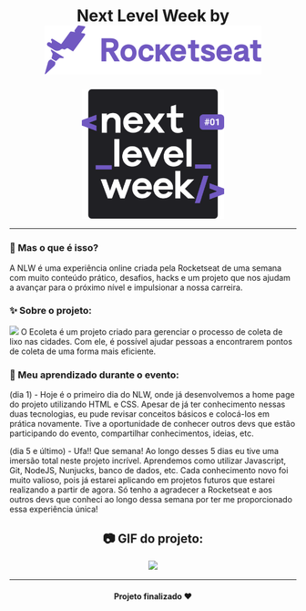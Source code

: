<h1 align="center">
    Next Level Week by <img src="public/assets/rocketseat.svg">
    </h1>
  
  <p align="center">
  <img width="250" src="public/assets/logo-nlw.svg">
</p>

_________

### 🤔 Mas o que é isso? 
A NLW é uma experiência online criada pela Rocketseat de uma semana com muito conteúdo prático, desafios, hacks e um projeto que nos ajudam a avançar para o próximo nível e impulsionar a nossa carreira.
  
### ✨ Sobre o projeto:
<img src="public/img/logo.svg">
O Ecoleta é um projeto criado para gerenciar o processo de coleta de lixo nas cidades. Com ele, é possível ajudar pessoas a encontrarem pontos de coleta de uma forma mais eficiente.
  
### 👀 Meu aprendizado durante o evento:
(dia 1) - Hoje é o primeiro dia do NLW, onde já desenvolvemos a home page do projeto utilizando HTML e CSS. Apesar de já ter conhecimento nessas duas tecnologias, eu pude revisar conceitos básicos e colocá-los em prática novamente. Tive a oportunidade de conhecer outros devs que estão participando do evento, compartilhar conhecimentos, ideias, etc.

(dia 5 e último) - Ufa!! Que semana! Ao longo desses 5 dias eu tive uma imersão total neste projeto incrível. Aprendemos como utilizar Javascript, Git, NodeJS, Nunjucks, banco de dados, etc. Cada conhecimento novo foi muito valioso, pois já estarei aplicando em projetos futuros que estarei realizando a partir de agora. Só tenho a agradecer a Rocketseat e aos outros devs que conheci ao longo dessa semana por ter me proporcionado essa experiência única!
 
<h2 align="center"> 📷 GIF do projeto: </h2>
<p align="center">
<img width="600" src="public/img/1.gif">
</p>

_________
<h4 align="center"> Projeto finalizado ❤ </h4>


